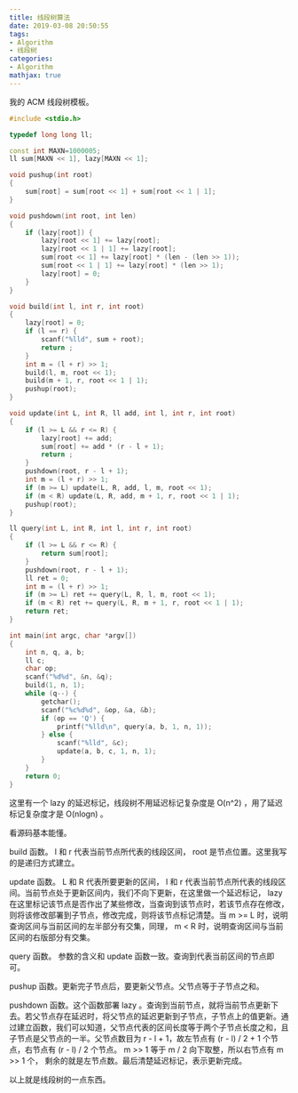 ```yaml
---
title: 线段树算法
date: 2019-03-08 20:50:55
tags:
- Algorithm
- 线段树
categories:
- Algorithm
mathjax: true
---
```


我的 ACM 线段树模板。

<!--more-->

``` cpp
#include <stdio.h>

typedef long long ll;

const int MAXN=1000005;
ll sum[MAXN << 1], lazy[MAXN << 1];

void pushup(int root)
{
    sum[root] = sum[root << 1] + sum[root << 1 | 1];
}

void pushdown(int root, int len)
{
    if (lazy[root]) {
        lazy[root << 1] += lazy[root];
        lazy[root << 1 | 1] += lazy[root];
        sum[root << 1] += lazy[root] * (len - (len >> 1));
        sum[root << 1 | 1] += lazy[root] * (len >> 1);
        lazy[root] = 0;
    }
}

void build(int l, int r, int root)
{
    lazy[root] = 0;
    if (l == r) {
        scanf("%lld", sum + root);
        return ;
    }
    int m = (l + r) >> 1;
    build(l, m, root << 1);
    build(m + 1, r, root << 1 | 1);
    pushup(root);
}

void update(int L, int R, ll add, int l, int r, int root)
{
    if (l >= L && r <= R) {
        lazy[root] += add;
        sum[root] += add * (r - l + 1);
        return ;
    }
    pushdown(root, r - l + 1);
    int m = (l + r) >> 1;
    if (m >= L) update(L, R, add, l, m, root << 1);
    if (m < R) update(L, R, add, m + 1, r, root << 1 | 1);
    pushup(root);
}

ll query(int L, int R, int l, int r, int root)
{
    if (l >= L && r <= R) {
        return sum[root];
    }
    pushdown(root, r - l + 1);
    ll ret = 0;
    int m = (l + r) >> 1;
    if (m >= L) ret += query(L, R, l, m, root << 1);
    if (m < R) ret += query(L, R, m + 1, r, root << 1 | 1);
    return ret;
}

int main(int argc, char *argv[])
{
    int n, q, a, b;
    ll c;
    char op;
    scanf("%d%d", &n, &q);
    build(1, n, 1);
    while (q--) {
        getchar();
        scanf("%c%d%d", &op, &a, &b);
        if (op == 'Q') {
            printf("%lld\n", query(a, b, 1, n, 1));
        } else {
            scanf("%lld", &c);
            update(a, b, c, 1, n, 1);
        }
    }
    return 0;
}
```

这里有一个 lazy 的延迟标记，线段树不用延迟标记复杂度是 O(n^2) ，用了延迟标记复杂度才是 O(nlogn) 。

看源码基本能懂。

build 函数。 l 和 r 代表当前节点所代表的线段区间， root 是节点位置。这里我写的是递归方式建立。

update 函数。 L 和 R 代表所要更新的区间， l 和 r 代表当前节点所代表的线段区间。当前节点处于更新区间内，我们不向下更新，在这里做一个延迟标记， lazy 在这里标记该节点是否作出了某些修改，当查询到该节点时，若该节点存在修改，则将该修改部署到子节点，修改完成，则将该节点标记清楚。当 m >= L 时，说明查询区间与当前区间的左半部分有交集，同理， m < R 时，说明查询区间与当前区间的右版部分有交集。

query 函数。 参数的含义和 update 函数一致。查询到代表当前区间的节点即可。

pushup 函数。更新完子节点后，要更新父节点。父节点等于子节点之和。

pushdown 函数。这个函数部署 lazy 。查询到当前节点，就将当前节点更新下去。若父节点存在延迟时，将父节点的延迟更新到子节点，子节点上的值更新。通过建立函数，我们可以知道，父节点代表的区间长度等于两个子节点长度之和，且子节点是父节点的一半。父节点数目为 r - l + 1，故左节点有 (r - l) / 2 + 1 个节点，右节点有 (r - l) / 2 个节点。 m >> 1 等于 m / 2 向下取整，所以右节点有 m >> 1 个， 剩余的就是左节点数。最后清楚延迟标记，表示更新完成。

以上就是线段树的一点东西。
